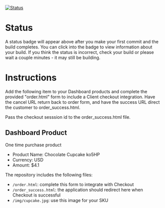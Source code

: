 [![Status](https://img.shields.io/badge/status-NOT%20SUBMITTABLE%20COMMIT:%207044f105908672d95a27ba06177eb1f6a0686dfe-critical.svg)](https://github.com/crowdbotics-challenges/bakery_scaffold_0Vrra4c9RiqimXdQ/commit/7044f105908672d95a27ba06177eb1f6a0686dfe)






# Status

A status badge will appear above after you make your first commit and the build completes. You can click into the badge to view information about your build. If you think the status is incorrect, check your build or please wait a couple minutes - it may still be building.

# Instructions

Add the following item to your Dashboard products and complete the provided "order.html" form to include a Client checkout integration. Have the cancel URL return back to order form, and have the success URL direct the customer to order_success.html.

Pass the checkout sesssion id to the order_success.html file.

## Dashboard Product
One time purchase product
* Product Name: Chocolate Cupcake ko5HP
* Currency: USD
* Amount: $4.1

The repository includes the following files:
* `/order.html`: complete this form to integrate with Checkout
* `/order_success.html`: the application should redirect here when Checkout is successful
* `/img/cupcake.jpg`: use this image for your SKU
